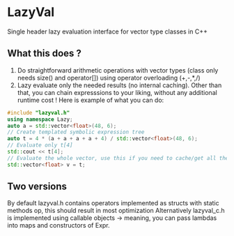 # LazyVal
Single header lazy evaluation interface for vector type classes in C++
## What this does ?
1) Do straightforward arithmetic operations with vector types (class only needs size() and operator[]) using operator overloading (+,-,*,/)
2) Lazy evaluate only the needed results (no internal caching). Other than that, you can chain expresssions to your liking, without any additional runtime cost !
Here is example of what you can do:
```cpp
#include "lazyval.h"
using namespace Lazy;
auto a = std::vector<float>(48, 6);
// Create templated symbolic expression tree
auto t = 4 * (a + a + a + a + 4) / std::vector<float>(48, 6);
// Evaluate only t[4]
std::cout << t[4];
// Evaluate the whole vector, use this if you need to cache/get all the results.
std::vector<float> v = t;
```
## Two versions
By default lazyval.h contains operators implemented as structs with static methods op, this should result in most optimization
Alternatively lazyval_c.h is implemented using callable objects -> meaning, you can pass lambdas into maps and constructors of Expr.
